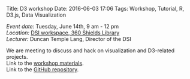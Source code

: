 Title: D3 workshop 
Date: 2016-06-03 17:06
Tags: Workshop, Tutorial, R, D3.js, Data Visualization

*Event date:* Tuesday, June 14th, 9 am - 12 pm     
*Location:* [DSI workspace, 360 Shields Library]({filename}../../directions.md)     
*Lecturer:* Duncan Temple Lang, Director of the DSI   

We are meeting to discuss and hack on visualization and D3-related projects.   
Link to the [workshop materials](http://dsi.ucdavis.edu/D3materials/).   
Link to the [GitHub repository](https://github.com/duncantl/D3materials).   
